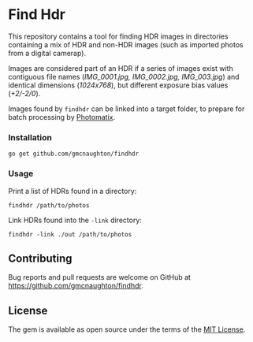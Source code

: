 # Find Hdr

This repository contains a tool for finding HDR images in directories containing a mix of HDR and non-HDR images (such as imported photos from a digital camerap).

Images are considered part of an HDR if a series of images exist with contiguous file names (*IMG_0001.jpg, IMG_0002.jpg, IMG_003.jpg*) and identical dimensions (*1024x768*), but different exposure bias values (*+2/-2/0*).

Images found by `findhdr` can be linked into a target folder, to prepare for batch processing by [Photomatix](https://www.hdrsoft.com/).

### Installation

    go get github.com/gmcnaughton/findhdr

### Usage

Print a list of HDRs found in a directory:

    findhdr /path/to/photos

Link HDRs found into the `-link` directory:

    findhdr -link ./out /path/to/photos

## Contributing

Bug reports and pull requests are welcome on GitHub at https://github.com/gmcnaughton/findhdr.

## License

The gem is available as open source under the terms of the [MIT License](http://opensource.org/licenses/MIT).
